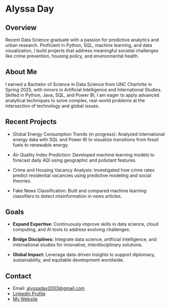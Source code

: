 # Alyssa Day
## Overview

Recent Data Science graduate with a passion for predictive analytics and urban research. Proficient in Python, SQL, machine learning, and data visualization, I build projects that address meaningful societal challenges like crime prevention, housing policy, and environmental health.

## About Me

I earned a Bachelor of Science in Data Science from UNC Charlotte in Spring 2025, with minors in Artificial Intelligence and International Studies. Skilled in Python, Java, SQL, and Power BI, I am eager to apply advanced analytical techniques to solve complex, real-world problems at the intersection of technology and global issues.

## Recent Projects
- Global Energy Consumption Trends (in progress): Analyzed international energy data with SQL and Power BI to visualize transitions from fossil fuels to renewable energy.

- Air Quality Index Prediction: Developed machine learning models to forecast daily AQI using geographic and pollutant features.

- Crime and Housing Vacancy Analysis: Investigated how crime rates predict residential vacancies using predictive modeling and social theories.

- Fake News Classification: Built and compared machine learning classifiers to detect misinformation in news articles.

## Goals

- **Expand Expertise:** Continuously improve skills in data science, cloud computing, and AI tools to address evolving challenges.

- **Bridge Disciplines:** Integrate data science, artificial intelligence, and international studies for innovative, interdisciplinary solutions.

- **Global Impact:** Leverage data-driven insights to support diplomacy, sustainability, and equitable development worldwide.

## Contact

- Email: alyssaday2003@gmail.com
- [LinkedIn Profile](https://www.linkedin.com/in/alyssaday01)
- [My Website](https://alyssaday2003.wixsite.com/alyssaday)

<!---
alyssaday01/alyssaday01 is a ✨ special ✨ repository because its `README.md` (this file) appears on your GitHub profile.
You can click the Preview link to take a look at your changes.
--->
